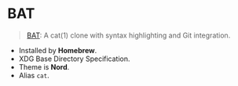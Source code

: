 # BAT

> [BAT](https://github.com/sharkdp/bat): A cat(1) clone with syntax highlighting and Git integration.

- Installed by **Homebrew**.
- XDG Base Directory Specification.
- Theme is **Nord**.
- Alias `cat`.

